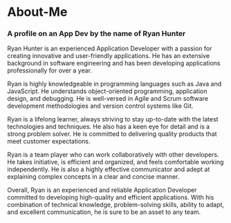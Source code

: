 # About-Me
### A profile on an App Dev by the name of Ryan Hunter

Ryan Hunter is an experienced Application Developer with a passion for creating innovative and user-friendly applications. He has an extensive background in software engineering and has been developing applications professionally for over a year.

Ryan is highly knowledgeable in programming languages such as Java and JavaScript. He understands object-oriented programming, application design, and debugging. He is well-versed in Agile and Scrum software development methodologies and version control systems like Git.

Ryan is a lifelong learner, always striving to stay up-to-date with the latest technologies and techniques. He also has a keen eye for detail and is a strong problem solver. He is committed to delivering quality products that meet customer expectations.

Ryan is a team player who can work collaboratively with other developers. He takes initiative, is efficient and organized, and feels comfortable working independently. He is also a highly effective communicator and adept at explaining complex concepts in a clear and concise manner.

Overall, Ryan is an experienced and reliable Application Developer committed to developing high-quality and efficient applications. With his combination of technical knowledge, problem-solving skills, ability to adapt, and excellent communication, he is sure to be an asset to any team.
